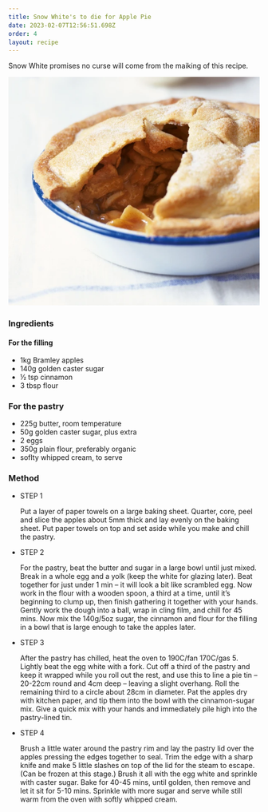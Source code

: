 ```yaml
---
title: Snow White's to die for Apple Pie
date: 2023-02-07T12:56:51.698Z
order: 4
layout: recipe
---
```

Snow White promises no curse will come from the maiking of this recipe.



![](../uploads/apple-pie.webp)

### Ingredients

#### For the filling

* 1kg Bramley apples[](https://www.bbcgoodfood.com/glossary/bramley-apple-glossary)
* 140g golden caster sugar
* ½ tsp cinnamon
* 3 tbsp flour

### For the pastry

* 225g butter[,](https://www.bbcgoodfood.com/glossary/butter-glossary) room temperature
* 50g golden caster sugar[,](https://www.bbcgoodfood.com/glossary/sugar-glossary) plus extra
* 2 eggs
* 350g plain flour[,](https://www.bbcgoodfood.com/glossary/flour-glossary) preferably organic
* soflty whipped cream[,](https://www.bbcgoodfood.com/glossary/cream-glossary) to serve

### Method

* STEP 1

  Put a layer of paper towels on a large baking sheet. Quarter, core, peel and slice the apples about 5mm thick and lay evenly on the baking sheet. Put paper towels on top and set aside while you make and chill the pastry.
* STEP 2

  For the pastry, beat the butter and sugar in a large bowl until just mixed. Break in a whole egg and a yolk (keep the white for glazing later). Beat together for just under 1 min – it will look a bit like scrambled egg. Now work in the flour with a wooden spoon, a third at a time, until it’s beginning to clump up, then finish gathering it together with your hands. Gently work the dough into a ball, wrap in cling film, and chill for 45 mins. Now mix the 140g/5oz sugar, the cinnamon and flour for the filling in a bowl that is large enough to take the apples later.
* STEP 3

  After the pastry has chilled, heat the oven to 190C/fan 170C/gas 5. Lightly beat the egg white with a fork. Cut off a third of the pastry and keep it wrapped while you roll out the rest, and use this to line a pie tin – 20-22cm round and 4cm deep – leaving a slight overhang. Roll the remaining third to a circle about 28cm in diameter. Pat the apples dry with kitchen paper, and tip them into the bowl with the cinnamon-sugar mix. Give a quick mix with your hands and immediately pile high into the pastry-lined tin.
* STEP 4

  Brush a little water around the pastry rim and lay the pastry lid over the apples pressing the edges together to seal. Trim the edge with a sharp knife and make 5 little slashes on top of the lid for the steam to escape. (Can be frozen at this stage.) Brush it all with the egg white and sprinkle with caster sugar. Bake for 40-45 mins, until golden, then remove and let it sit for 5-10 mins. Sprinkle with more sugar and serve while still warm from the oven with softly whipped cream.